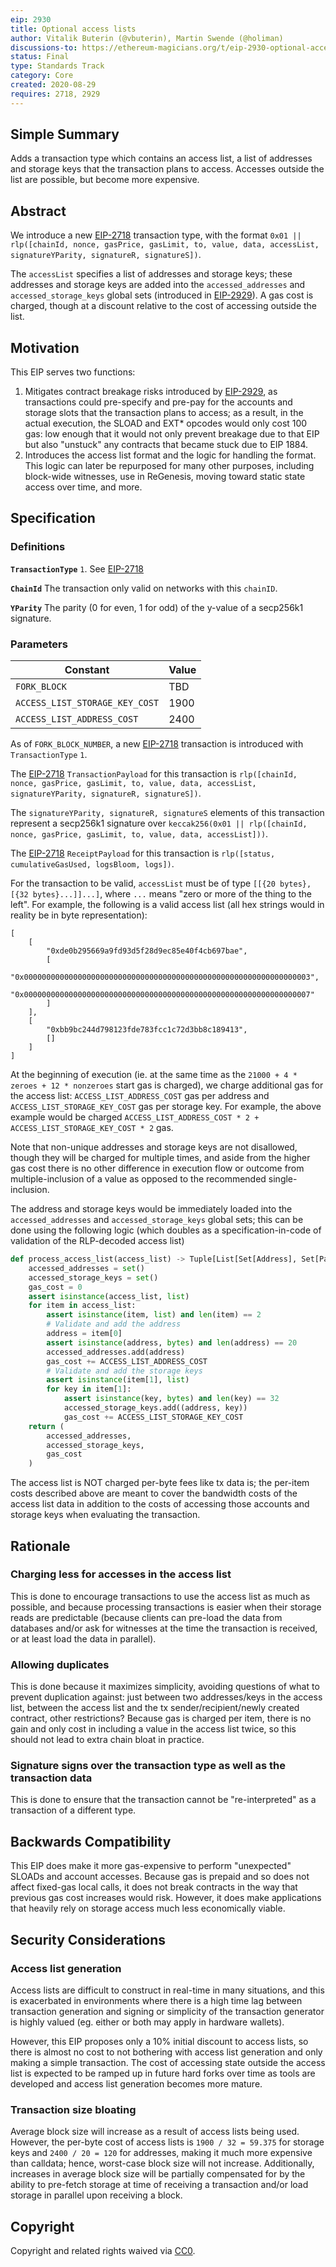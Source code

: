 ```yaml
---
eip: 2930
title: Optional access lists
author: Vitalik Buterin (@vbuterin), Martin Swende (@holiman)
discussions-to: https://ethereum-magicians.org/t/eip-2930-optional-access-lists/4561
status: Final
type: Standards Track
category: Core
created: 2020-08-29
requires: 2718, 2929
---
```


## Simple Summary

Adds a transaction type which contains an access list, a list of addresses and storage keys that the transaction plans to access. Accesses outside the list are possible, but become more expensive.

## Abstract

We introduce a new [EIP-2718](./eip-2718.md) transaction type, with the format `0x01 || rlp([chainId, nonce, gasPrice, gasLimit, to, value, data, accessList, signatureYParity, signatureR, signatureS])`.

The `accessList` specifies a list of addresses and storage keys; these addresses and storage keys are added into the `accessed_addresses` and `accessed_storage_keys` global sets (introduced in [EIP-2929](./eip-2929.md)). A gas cost is charged, though at a discount relative to the cost of accessing outside the list.

## Motivation

This EIP serves two functions:

1. Mitigates contract breakage risks introduced by [EIP-2929](./eip-2929.md), as transactions could pre-specify and pre-pay for the accounts and storage slots that the transaction plans to access; as a result, in the actual execution, the SLOAD and EXT* opcodes would only cost 100 gas: low enough that it would not only prevent breakage due to that EIP but also "unstuck" any contracts that became stuck due to EIP 1884.
2. Introduces the access list format and the logic for handling the format. This logic can later be repurposed for many other purposes, including block-wide witnesses, use in ReGenesis, moving toward static state access over time, and more.

## Specification

### Definitions

**`TransactionType`** `1`.  See [EIP-2718](./eip-2718.md)

**`ChainId`** The transaction only valid on networks with this `chainID`.

**`YParity`** The parity (0 for even, 1 for odd) of the y-value of a secp256k1 signature.


### Parameters

| Constant                       | Value |
| ------------------------------ | ----- |
| `FORK_BLOCK`                   | TBD   |
| `ACCESS_LIST_STORAGE_KEY_COST` | 1900  |
| `ACCESS_LIST_ADDRESS_COST`     | 2400  |

As of `FORK_BLOCK_NUMBER`, a new [EIP-2718](./eip-2718.md) transaction is introduced with `TransactionType` `1`.

The [EIP-2718](./eip-2718.md) `TransactionPayload` for this transaction is `rlp([chainId, nonce, gasPrice, gasLimit, to, value, data, accessList, signatureYParity, signatureR, signatureS])`.

The `signatureYParity, signatureR, signatureS` elements of this transaction represent a secp256k1 signature over `keccak256(0x01 || rlp([chainId, nonce, gasPrice, gasLimit, to, value, data, accessList]))`.

The [EIP-2718](./eip-2718.md) `ReceiptPayload` for this transaction is `rlp([status, cumulativeGasUsed, logsBloom, logs])`.

For the transaction to be valid, `accessList` must be of type `[[{20 bytes}, [{32 bytes}...]]...]`, where `...` means "zero or more of the thing to the left". For example, the following is a valid access list (all hex strings would in reality be in byte representation):

```
[
    [
        "0xde0b295669a9fd93d5f28d9ec85e40f4cb697bae",
        [
            "0x0000000000000000000000000000000000000000000000000000000000000003",
            "0x0000000000000000000000000000000000000000000000000000000000000007"
        ]
    ],
    [
        "0xbb9bc244d798123fde783fcc1c72d3bb8c189413",
        []
    ]
]
```

At the beginning of execution (ie. at the same time as the `21000 + 4 * zeroes + 12 * nonzeroes` start gas is charged), we charge additional gas for the access list: `ACCESS_LIST_ADDRESS_COST` gas per address and `ACCESS_LIST_STORAGE_KEY_COST` gas per storage key. For example, the above example would be charged `ACCESS_LIST_ADDRESS_COST * 2 + ACCESS_LIST_STORAGE_KEY_COST * 2` gas.

Note that non-unique addresses and storage keys are not disallowed, though they will be charged for multiple times, and aside from the higher gas cost there is no other difference in execution flow or outcome from multiple-inclusion of a value as opposed to the recommended single-inclusion.

The address and storage keys would be immediately loaded into the `accessed_addresses` and `accessed_storage_keys` global sets; this can be done using the following logic (which doubles as a specification-in-code of validation of the RLP-decoded access list)

```python
def process_access_list(access_list) -> Tuple[List[Set[Address], Set[Pair[Address, Bytes32]]], int]:
    accessed_addresses = set()
    accessed_storage_keys = set()
    gas_cost = 0
    assert isinstance(access_list, list)
    for item in access_list:
        assert isinstance(item, list) and len(item) == 2
        # Validate and add the address
        address = item[0]
        assert isinstance(address, bytes) and len(address) == 20
        accessed_addresses.add(address)
        gas_cost += ACCESS_LIST_ADDRESS_COST
        # Validate and add the storage keys
        assert isinstance(item[1], list)
        for key in item[1]:
            assert isinstance(key, bytes) and len(key) == 32
            accessed_storage_keys.add((address, key))
            gas_cost += ACCESS_LIST_STORAGE_KEY_COST
    return (
        accessed_addresses,
        accessed_storage_keys,
        gas_cost
    )
```

The access list is NOT charged per-byte fees like tx data is; the per-item costs described above are meant to cover the bandwidth costs of the access list data in addition to the costs of accessing those accounts and storage keys when evaluating the transaction.

## Rationale

### Charging less for accesses in the access list

This is done to encourage transactions to use the access list as much as possible, and because processing transactions is easier when their storage reads are predictable (because clients can pre-load the data from databases and/or ask for witnesses at the time the transaction is received, or at least load the data in parallel).

### Allowing duplicates

This is done because it maximizes simplicity, avoiding questions of what to prevent duplication against: just between two addresses/keys in the access list, between the access list and the tx sender/recipient/newly created contract, other restrictions? Because gas is charged per item, there is no gain and only cost in including a value in the access list twice, so this should not lead to extra chain bloat in practice.

### Signature signs over the transaction type as well as the transaction data

This is done to ensure that the transaction cannot be "re-interpreted" as a transaction of a different type.

## Backwards Compatibility

This EIP does make it more gas-expensive to perform "unexpected" SLOADs and account accesses. Because gas is prepaid and so does not affect fixed-gas local calls, it does not break contracts in the way that previous gas cost increases would risk. However, it does make applications that heavily rely on storage access much less economically viable.

## Security Considerations

### Access list generation

Access lists are difficult to construct in real-time in many situations, and this is exacerbated in environments where there is a high time lag between transaction generation and signing or simplicity of the transaction generator is highly valued (eg. either or both may apply in hardware wallets).

However, this EIP proposes only a 10% initial discount to access lists, so there is almost no cost to not bothering with access list generation and only making a simple transaction. The cost of accessing state outside the access list is expected to be ramped up in future hard forks over time as tools are developed and access list generation becomes more mature.

### Transaction size bloating

Average block size will increase as a result of access lists being used. However, the per-byte cost of access lists is `1900 / 32 = 59.375` for storage keys and `2400 / 20 = 120` for addresses, making it much more expensive than calldata; hence, worst-case block size will not increase. Additionally, increases in average block size will be partially compensated for by the ability to pre-fetch storage at time of receiving a transaction and/or load storage in parallel upon receiving a block.

## Copyright
Copyright and related rights waived via [CC0](https://creativecommons.org/publicdomain/zero/1.0/).
